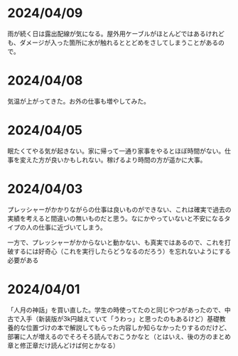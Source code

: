 # 2024/04/09
雨が続く日は露出配線が気になる。屋外用ケーブルがほとんどではあるけれども、ダメージが入った箇所に水が触れるととどめをさしてしまうことがあるので。

# 2024/04/08
気温が上がってきた。お外の仕事も増やしてみた。

# 2024/04/05
眠たくてやる気が起きない。家に帰って一通り家事をやるとほぼ時間がない。仕事を変えた方が良いかもしれない。稼げるより時間の方が遥かに大事。

# 2024/04/03
プレッシャーがかかりながらの仕事は良いものができない、これは確実で過去の実績を考えると間違いの無いものだと思う。なにかやっていないと不安になるタイプの人の仕事に近づいてしまう。

一方で、プレッシャーがかからないと動かない、も真実ではあるので、これを打破するには好奇心（これを実行したらどうなるのだろう）を忘れないようにする必要がある

# 2024/04/01
「人月の神話」を買い直した。学生の時使ってたのと同じやつがあったので、中古で入手（新装版が3k円越えていて「うわっ」と思ったのもあるけど）基礎教養的な位置づけの本で解説してもらった内容しか知らなかったりするのだけど、部署に人が増えるのでそろそろ読んでおこうかなと（とはいえ、後の方のまとめ章と修正章だけ読んどけば何とかなる）
